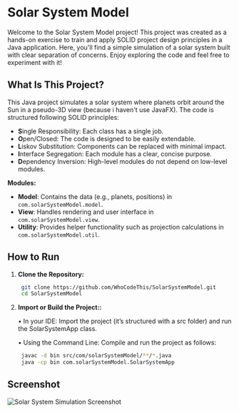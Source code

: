 # Solar System Model

Welcome to the Solar System Model project! This project was created as a hands-on exercise to train and apply SOLID project design principles in a Java application. Here, you'll find a simple simulation of a solar system built with clear separation of concerns. Enjoy exploring the code and feel free to experiment with it!

## What Is This Project?

This Java project simulates a solar system where planets orbit around the Sun in a pseudo-3D view (because i haven't use JavaFX). The code is structured following SOLID principles:

- **S**ingle Responsibility: Each class has a single job.
- **O**pen/Closed: The code is designed to be easily extendable.
- **L**iskov Substitution: Components can be replaced with minimal impact.
- **I**nterface Segregation: Each module has a clear, concise purpose.
- **D**ependency Inversion: High-level modules do not depend on low-level modules.

**Modules:**

- **Model**: Contains the data (e.g., planets, positions) in `com.solarSystemModel.model`.
- **View**: Handles rendering and user interface in `com.solarSystemModel.view`.
- **Utility**: Provides helper functionality such as projection calculations in `com.solarSystemModel.util`.


## How to Run

1. **Clone the Repository:**

   ```bash
    git clone https://github.com/WhoCodeThis/SolarSystemModel.git
    cd SolarSystemModel

1. **Import or Build the Project::**

   • In your IDE: Import the project (it’s structured with a src folder) and run the SolarSystemApp class.

   • Using the Command Line: Compile and run the project as follows:
   ```bash
    javac -d bin src/com/solarSystemModel/**/*.java
    java -cp bin com.solarSystemModel.SolarSystemApp

## Screenshot

![Solar System Simulation Screenshot](assets/screenshot.png)